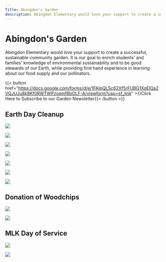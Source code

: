 ```yaml
---
Title: Abingdon's Garden
description: Abingdon Elementary would love your support to create a successful, sustainable community garden.
---
```


# Abingdon's Garden

Abingdon Elementary would love your support to create a successful, sustainable community garden.  It is our goal to enrich students' and families' knowledge of environmental sustainability and to be good stewards of our Earth, while providing first hand experience in learning about our food supply and our pollinators.

{{< button href="https://docs.google.com/forms/d/e/1FAIpQLSc62Xf5rFUBG1XqElQa2VQJUJu8k8Kf0RWTWPzoemf8bOLF-A/viewform?usp=sf_link" >}}Click Here to Subscribe to our Garden Newsletter{{< /button >}}

## Earth Day Cleanup

[![](images/resized/040222_1.webp)](images/originals/040222_1.jpg)

[![](images/resized/040222_2.webp)](images/originals/040222_2.jpg)

[![](images/resized/040222_3.webp)](images/originals/040222_3.jpg)

[![](images/resized/040222_4.webp)](images/originals/040222_4.jpg)

[![](images/resized/040222_5.webp)](images/originals/040222_5.jpg)

[![](images/resized/040222_6.webp)](images/originals/040222_6.jpg)

[![](images/resized/040222_7.webp)](images/originals/040222_7.jpg)

## Donation of Woodchips

[![](images/resized/040122_1.webp)](images/originals/040122_1.jpg)

[![](images/resized/040122_2.webp)](images/originals/040122_2.jpg)

## MLK Day of Service

[![](images/resized/IMG_1100.webp)](images/originals/IMG_1100.jpg)

[![](images/resized/IMG_1116.webp)](images/originals/IMG_1116.jpg)